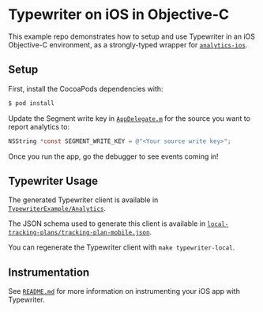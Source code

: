 # Typewriter on iOS in Objective-C

This example repo demonstrates how to setup and use Typewriter in an iOS Objective-C environment, as a strongly-typed wrapper for [`analytics-ios`](https://segment.com/docs/sources/mobile/ios/).

## Setup

First, install the CocoaPods dependencies with:

```sh
$ pod install
```

Update the Segment write key in [`AppDelegate.m`](TypewriterExample/AppDelegate.m#L17) for the source you want to report analytics to:

```objectivec
NSString *const SEGMENT_WRITE_KEY = @"<Your source write key>";
```

Once you run the app, go the debugger to see events coming in!

## Typewriter Usage

The generated Typewriter client is available in [`TypewriterExample/Analytics`](./TypewriterExample/Analytics).

The JSON schema used to generate this client is available in [`local-tracking-plans/tracking-plan-mobile.json`](../../local-tracking-plans/tracking-plan-mobile.json).

You can regenerate the Typewriter client with `make typewriter-local`.

## Instrumentation

See [`README.md`](/README.md) for more information on instrumenting your iOS app with Typewriter.
